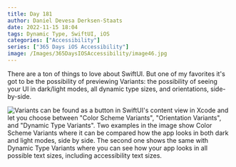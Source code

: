 ```yaml
---
title: Day 181
author: Daniel Devesa Derksen-Staats
date: 2022-11-15 18:04
tags: Dynamic Type, SwiftUI, iOS
categories: ["Accessibility"]
series: ["365 Days iOS Accessibility"]
image: /Images/365DaysIOSAccessibility/image46.jpg
---
```


There are a ton of things to love about SwiftUI. But one of my favorites it's got to be the possibility of previewing Variants: the possibility of seeing your UI in dark/light modes, all dynamic type sizes, and orientations, side-by-side.

![Variants can be found as a button in SwiftUI's content view in Xcode and let you choose between "Color Scheme Variants", "Orientation Variants", and "Dynamic Type Variants". Two examples in the image show Color Scheme Variants where it can be compared how the app looks in both dark and light modes, side by side. The second one shows the same with Dynamic Type Variants where you can see how your app looks in all possible text sizes, including accessibility text sizes.](/Images/365DaysIOSAccessibility/image46.jpg)

